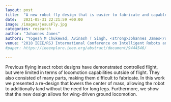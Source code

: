 ```yaml
---
layout: post
title:  "A new robot fly design that is easier to fabricate and capable of flight and ground locomotion"
date:   2021-05-31 22:21:59 +00:00
image: /images/jesusFly.jpg
categories: research
author: "Johannes James"
authors: "Yogesh M Chukewad, Avinash T Singh, <strong>Johannes James</strong>, Sawyer B Fuller"
venue: "2018 IEEE/RSJ International Conference on Intelligent Robots and Systems (IROS)"
#paper: https://ieeexplore.ieee.org/abstract/document/9444546/

---
```

Previous flying insect robot designs have demonstrated controlled flight, but were limited in terms of locomotion capabilities outside of flight. They also consisted of many parts, making them difficult to fabricate. In this work we presented a re-design that lowers the center of mass, allowing the robot to additionally land without the need for long legs. Furthermore, we show that the new design allows for wing-driven ground locomotion.
